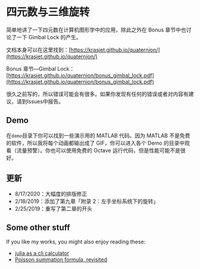 # 四元数与三维旋转

简单地讲了一下四元数在计算机图形学中的应用，除此之外在 Bonus 章节中也讨论了一下 Gimbal Lock 的产生。

文档本身可以在这里找到：[https://krasjet.github.io/quaternion/](https://krasjet.github.io/quaternion/)

Bonus 章节—Gimbal Lock：[https://krasjet.github.io/quaternion/bonus_gimbal_lock.pdf](https://krasjet.github.io/quaternion/bonus_gimbal_lock.pdf)

很久之前写的，所以错误可能会有很多。如果你发现有任何的错误或者对内容有建议，请到Issues中报告。

## Demo

在`demo`目录下你可以找到一些演示用的 MATLAB 代码。因为 MATLAB 不是免费的软件，所以我将每个动画都输出成了 GIF，你可以进入各个 Demo 的目录中观看（流量预警）。你也可以使用免费的 Octave 运行代码，但是性能可能不是很好。

## 更新

- 8/17/2020：大幅度的排版修正
- 2/18/2019：添加了第九章「附录 2：左手坐标系统下的旋转」
- 2/25/2019：重写了第二章的开头

## Some other stuff

If you like my works, you might also enjoy reading these:

- [julia as a cli calculator](https://krasjet.com/rnd.wlk/julia/)
- [Poisson summation formula, revisited](https://krasjet.com/rnd.wlk/poisson.pdf)
